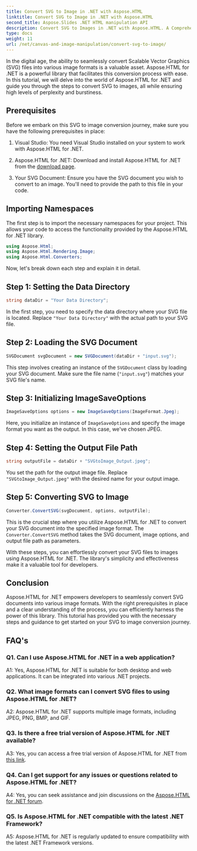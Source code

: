```yaml
---
title: Convert SVG to Image in .NET with Aspose.HTML
linktitle: Convert SVG to Image in .NET with Aspose.HTML
second_title: Aspose.Slides .NET HTML manipulation API
description: Convert SVG to Images in .NET with Aspose.HTML. A Comprehensive Tutorial for Developers. Easily transform SVG documents into JPEG, PNG, BMP, and GIF formats.
type: docs
weight: 11
url: /net/canvas-and-image-manipulation/convert-svg-to-image/
---
```


In the digital age, the ability to seamlessly convert Scalable Vector Graphics (SVG) files into various image formats is a valuable asset. Aspose.HTML for .NET is a powerful library that facilitates this conversion process with ease. In this tutorial, we will delve into the world of Aspose.HTML for .NET and guide you through the steps to convert SVG to images, all while ensuring high levels of perplexity and burstiness.

## Prerequisites

Before we embark on this SVG to image conversion journey, make sure you have the following prerequisites in place:

1. Visual Studio: You need Visual Studio installed on your system to work with Aspose.HTML for .NET.

2. Aspose.HTML for .NET: Download and install Aspose.HTML for .NET from the [download page](https://releases.aspose.com/html/net/).

3. Your SVG Document: Ensure you have the SVG document you wish to convert to an image. You'll need to provide the path to this file in your code.

## Importing Namespaces


The first step is to import the necessary namespaces for your project. This allows your code to access the functionality provided by the Aspose.HTML for .NET library.

```csharp
using Aspose.Html;
using Aspose.Html.Rendering.Image;
using Aspose.Html.Converters;
```

Now, let's break down each step and explain it in detail.

## Step 1: Setting the Data Directory

```csharp
string dataDir = "Your Data Directory";
```

In the first step, you need to specify the data directory where your SVG file is located. Replace `"Your Data Directory"` with the actual path to your SVG file.

## Step 2: Loading the SVG Document

```csharp
SVGDocument svgDocument = new SVGDocument(dataDir + "input.svg");
```

This step involves creating an instance of the `SVGDocument` class by loading your SVG document. Make sure the file name (`"input.svg"`) matches your SVG file's name.

## Step 3: Initializing ImageSaveOptions

```csharp
ImageSaveOptions options = new ImageSaveOptions(ImageFormat.Jpeg);
```

Here, you initialize an instance of `ImageSaveOptions` and specify the image format you want as the output. In this case, we've chosen JPEG.

## Step 4: Setting the Output File Path

```csharp
string outputFile = dataDir + "SVGtoImage_Output.jpeg";
```

You set the path for the output image file. Replace `"SVGtoImage_Output.jpeg"` with the desired name for your output image.

## Step 5: Converting SVG to Image

```csharp
Converter.ConvertSVG(svgDocument, options, outputFile);
```

This is the crucial step where you utilize Aspose.HTML for .NET to convert your SVG document into the specified image format. The `Converter.ConvertSVG` method takes the SVG document, image options, and output file path as parameters.

With these steps, you can effortlessly convert your SVG files to images using Aspose.HTML for .NET. The library's simplicity and effectiveness make it a valuable tool for developers.

## Conclusion

Aspose.HTML for .NET empowers developers to seamlessly convert SVG documents into various image formats. With the right prerequisites in place and a clear understanding of the process, you can efficiently harness the power of this library. This tutorial has provided you with the necessary steps and guidance to get started on your SVG to image conversion journey.

## FAQ's

### Q1. Can I use Aspose.HTML for .NET in a web application?

A1: Yes, Aspose.HTML for .NET is suitable for both desktop and web applications. It can be integrated into various .NET projects.

### Q2. What image formats can I convert SVG files to using Aspose.HTML for .NET?

A2: Aspose.HTML for .NET supports multiple image formats, including JPEG, PNG, BMP, and GIF.

### Q3. Is there a free trial version of Aspose.HTML for .NET available?

A3: Yes, you can access a free trial version of Aspose.HTML for .NET from [this link](https://releases.aspose.com/).

### Q4. Can I get support for any issues or questions related to Aspose.HTML for .NET?

A4: Yes, you can seek assistance and join discussions on the [Aspose.HTML for .NET forum](https://forum.aspose.com/).

### Q5. Is Aspose.HTML for .NET compatible with the latest .NET Framework?

A5: Aspose.HTML for .NET is regularly updated to ensure compatibility with the latest .NET Framework versions.
